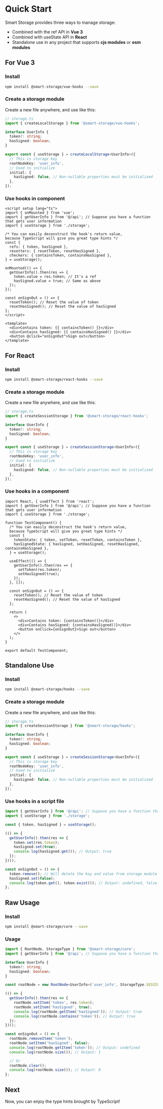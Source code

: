 # Quick Start

Smart Storage provides three ways to manage storage:

- Combined with the ref API in **Vue 3**
- Combined with useState API in **React**
- Standalone use in any project that supports **cjs modules** or **esm modules**

## For Vue 3

### Install

```sh
npm install @smart-storage/vue-hooks --save
```

### Create a storage module

Create a new file anywhere, and use like this:

```ts
// storage.ts
import { createLocalStorage } from '@smart-storage/vue-hooks';

interface UserInfo {
  token?: string;
  hasSigned: boolean;
}

export const { useStorage } = createLocalStorage<UserInfo>({
  // This is storage key
  rootNodeKey: 'user_info',
  // Used to initialize
  initial: {
    hasSigned: false, // Non-nullable properties must be initialized
  },
});
```

### Use hooks in component

```vue
<script setup lang="ts">
import { onMounted } from 'vue';
import { getUserInfo } from '@/api'; // Suppose you have a function that gets user information
import { useStorage } from './storage';

/* You can easily deconstruct the hook's return value,
because TypeScript will give you great type hints */
const {
  refs: { token, hasSigned },
  resetters: { resetToken, resetHasSigned },
  checkers: { containsToken, containsHasSigned },
} = useStorage();

onMounted(() => {
  getUserInfo().then(res => {
    token.value = res.token; // It's a ref
    hasSigned.value = true; // Same as above
  });
});

const onSignOut = () => {
  resetToken(); // Reset the value of token
  resetHasSigned(); // Reset the value of hasSigned
};
</script>

<template>
  <div>Contains token: {{ containsToken() }}</div>
  <div>Contains hasSigned: {{ containsHasSigned() }}</div>
  <button @click="onSignOut">Sign out</button>
</template>
```

## For React

### Install

```sh
npm install @smart-storage/react-hooks --save
```

### Create a storage module

Create a new file anywhere, and use like this:

```ts
// storage.ts
import { createSessionStorage } from '@smart-storage/react-hooks';

interface UserInfo {
  token?: string;
  hasSigned: boolean;
}

export const { useStorage } = createSessionStorage<UserInfo>({
  // This is storage key
  rootNodeKey: 'user_info',
  // Used to initialize
  initial: {
    hasSigned: false, // Non-nullable properties must be initialized
  },
});
```

### Use hooks in a component

```tsx
import React, { useEffect } from 'react';
import { getUserInfo } from '@/api'; // Suppose you have a function that gets user information
import { useStorage } from './storage';

function TestComponent() {
  /* You can easily deconstruct the hook's return value,
  because TypeScript will give you great type hints */
  const {
    tokenState: { token, setToken, resetToken, containsToken },
    hasSignedState: { hasSigned, setHasSigned, resetHasSigned, containsHasSigned },
  } = useStorage();

  useEffect(() => {
    getUserInfo().then(res => {
      setToken(res.token);
      setHasSigned(true);
    });
  }, []);

  const onSignOut = () => {
    resetToken(); // Reset the value of token
    resetHasSigned(); // Reset the value of hasSigned
  };

  return (
    <>
      <div>Contains token: {containsToken()}</div>
      <div>Contains hasSigned: {containsHasSigned()}</div>
      <button onClick={onSignOut}>Sign out</button>
    </>
  );
}

export default TestComponent;
```

## Standalone Use

### Install

```sh
npm install @smart-storage/hooks --save
```

### Create a storage module

Create a new file anywhere, and use like this:

```ts
// storage.ts
import { createSessionStorage } from '@smart-storage/hooks';

interface UserInfo {
  token?: string;
  hasSigned: boolean;
}

export const { useStorage } = createSessionStorage<UserInfo>({
  // This is storage key
  rootNodeKey: 'user_info',
  // Used to initialize
  initial: {
    hasSigned: false, // Non-nullable properties must be initialized
  },
});
```

### Use hooks in a script file

```ts
import { getUserInfo } from '@/api'; // Suppose you have a function that gets user information
import { useStorage } from './storage';

const { token, hasSigned } = useStorage();

(() => {
  getUserInfo().then(res => {
    token.set(res.token);
    hasSigned.set(true);
    console.log(hasSigned.get()); // Output: true
  });
})();

const onSignOut = () => {
  token.remove(); // Will delete the key and value from storage module
  hasSigned.set(false);
  console.log(token.get(), token.exist()); // Output: undefined, false
};
```

## Raw Usage

### Install

```sh
npm install @smart-storage/core --save
```

### Usage

```ts
import { RootNode, StorageType } from '@smart-storage/core';
import { getUserInfo } from '@/api'; // Suppose you have a function that gets user information

interface UserInfo {
  token?: string;
  hasSigned: boolean;
}

const rootNode = new RootNode<UserInfo>('user_info', StorageType.SESSION);

(() => {
  getUserInfo().then(res => {
    rootNode.setItem('token', res.token);
    rootNode.setItem('hasSigned', true);
    console.log(rootNode.getItem('hasSigned')); // Output: true
    console.log(rootNode.contains('token')); // Output: true
  });
})();

const onSignOut = () => {
  rootNode.removeItem('token');
  rootNode.setItem('hasSigned', false);
  console.log(rootNode.getItem('token')); // Output: undefined
  console.log(rootNode.size()); // Output: 1

  // Or
  rootNode.clear();
  console.log(rootNode.size()); // Output: 0
};
```

## Next

Now, you can enjoy the type hints brought by TypeScript!
